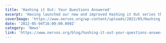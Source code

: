 ```yaml
---
title: 'Hashing it Out: Your Questions Answered'
excerpt: 'Having launched our new and improved Hashing it Out series this month, we wanted to provide an opportunity for people to ask questions and get them answered. We received some really great questions fr'
coverImage: 'https://www.nervos.org/wp-content/uploads/2022/05/Hashing-it-out-2022--810x456.png'
date: '2022-05-04T16:00:00.000Z'
category: 'News'
link: 'https://www.nervos.org/blog/hashing-it-out-your-questions-answered'
---
```


